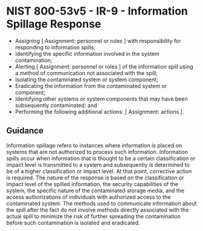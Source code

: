 # NIST 800-53v5 - IR-9 - Information Spillage Response
- Assigning \[ Assignment: personnel or roles \] with responsibility for responding to information spills;
- Identifying the specific information involved in the system contamination;
- Alerting \[ Assignment: personnel or roles \] of the information spill using a method of communication not associated with the spill;
- Isolating the contaminated system or system component;
- Eradicating the information from the contaminated system or component;
- Identifying other systems or system components that may have been subsequently contaminated; and
- Performing the following additional actions: \[ Assignment: actions \].
## Guidance
Information spillage refers to instances where information is placed on systems that are not authorized to process such information. Information spills occur when information that is thought to be a certain classification or impact level is transmitted to a system and subsequently is determined to be of a higher classification or impact level. At that point, corrective action is required. The nature of the response is based on the classification or impact level of the spilled information, the security capabilities of the system, the specific nature of the contaminated storage media, and the access authorizations of individuals with authorized access to the contaminated system. The methods used to communicate information about the spill after the fact do not involve methods directly associated with the actual spill to minimize the risk of further spreading the contamination before such contamination is isolated and eradicated.